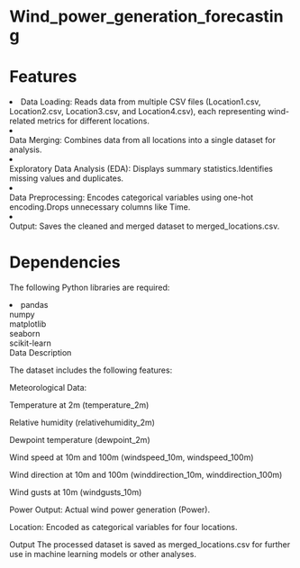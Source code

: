# Wind_power_generation_forecasting

# Features
<li>Data Loading: Reads data from multiple CSV files (Location1.csv, Location2.csv, Location3.csv, and Location4.csv), each representing wind-related metrics for different locations.
<li></li>Data Merging: Combines data from all locations into a single dataset for analysis.
<li></li>Exploratory Data Analysis (EDA): Displays summary statistics.Identifies missing values and duplicates.
<li></li>Data Preprocessing: Encodes categorical variables using one-hot encoding.Drops unnecessary columns like Time.
<li></li>Output: Saves the cleaned and merged dataset to merged_locations.csv.

# Dependencies
The following Python libraries are required:
<li>pandas<br>
numpy<br>
matplotlib<br>
seaborn<br>
scikit-learn<br>
Data Description<br></li>

The dataset includes the following features:

Meteorological Data:

Temperature at 2m (temperature_2m)

Relative humidity (relativehumidity_2m)

Dewpoint temperature (dewpoint_2m)

Wind speed at 10m and 100m (windspeed_10m, windspeed_100m)

Wind direction at 10m and 100m (winddirection_10m, winddirection_100m)

Wind gusts at 10m (windgusts_10m)

Power Output: Actual wind power generation (Power).

Location: Encoded as categorical variables for four locations.

Output
The processed dataset is saved as merged_locations.csv for further use in machine learning models or other analyses.
